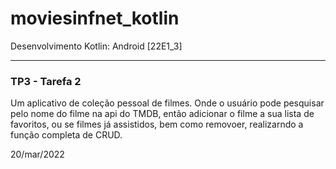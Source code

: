 # moviesinfnet_kotlin
Desenvolvimento Kotlin: Android [22E1_3]

--------

### TP3 - Tarefa 2

Um aplicativo de coleção pessoal de filmes.
Onde o usuário pode pesquisar pelo nome do filme na api do TMDB, 
então adicionar o filme a sua lista de favoritos, ou se filmes já assistidos, bem como removoer, realizarndo a função completa de CRUD.

20/mar/2022
